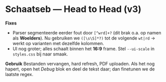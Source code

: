# Schaatseb — Head to Head (v3)

**Fixes**
- Parser segmenteerde eerder fout door `[^wrd]+?` (dit brak o.a. op namen als **Woelders**). Nu gebruiken we `([\s\S]*?)` tot de volgende `wt|rd` → werkt op varianten met dezelfde kolommen.
- UI nog groter; alles schaalt binnen het **16:9** frame. Stel `--ui-scale` in `styles.css` bij naar smaak.

**Gebruik**
Bestanden vervangen, hard refresh, PDF uploaden. Als het nog hapert, open het *Debug* blok en deel de tekst daar; dan finetunen we de laatste regex.
